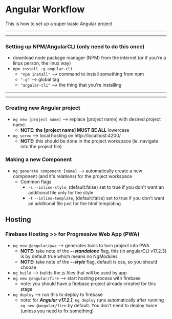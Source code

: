 # Angular Workflow
This is how to set up a super basic Angular project
___
___
### Setting up NPM/AngularCLI (only need to do this once)
* download node package manager (NPM) from the internet (or if you're a linux person, the linux way)
* `npm install -g angular-cli`
	* `"npm install"` --> command to install something from npm
	* `"-g"` --> global tag
	* `"angular-cli"` --> the thing that you're installing
___
___
### Creating new Angular project
* `ng new [project name]`	--> replace [project name] with desired project name. 
	* **NOTE: the [project name] MUST BE ALL** lowercase
* `ng serve`		--> local hosting on http://localhost:4200/
	* **NOTE:** this should be done in the project workspace (ie. navigate into the project file)
### Making a new Component 
* `ng generate component [name]` --> automatically create a new component (and it's relations) for the project workspace
	* Common flags
		* `-s` `--inline-style`, (default:false) set to true if you don't want an additional file only for the style
		* `-t` `--inline-template`, (default:false) set to true if you don't want an additional file just for the html templating



## Hosting
### Firebase Hosting >> for Progressive Web App (PWA)
* `ng new @angular/pwa`	--> generates tools to turn project into PWA
	* **NOTE:** take note of the ***--standalone*** flag, this (in angularCLI v17.2.3) is by default true which means no NgModules
	* **NOTE:** take note of the ***--style*** flag, default is css, so you should choose
* `ng build`		--> builds the js files that will be used by app
* `ng new @angular/fire`	--> start hosting process with firebase
	* note: you should have a firebase project already created for this stage
* `ng deploy` 		--> run this to deploy to firebase
	* note: for ***Angular v17.2.1***, `ng deploy` runs automatically after running `ng new @angular/fire` by default. You don't need to deploy twice (unless you need to fix something)
